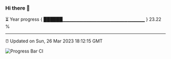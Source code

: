 ### Hi there 👋

⏳ Year progress { ██████▁▁▁▁▁▁▁▁▁▁▁▁▁▁▁▁▁▁▁▁▁▁▁▁ } 23.22 %

---

⏰ Updated on Sun, 26 Mar 2023 18:12:15 GMT

![Progress Bar CI](https://github.com/liununu/liununu/workflows/Progress%20Bar%20CI/badge.svg)
